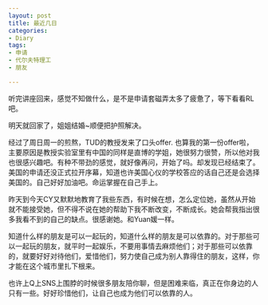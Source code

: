 ```yaml
---
layout: post
title: 最近几日
categories:
- Diary
tags:
- 申请
- 代尔夫特理工
- 朋友

---
```

听完讲座回来，感觉不知做什么，是不是申请套磁弄太多了疲惫了，等下看看RL吧。

明天就回家了，姐姐结婚\~顺便把护照解决。

经过了周日周一的煎熬，TUD的教授发来了口头offer. 也算我的第一份offer啦，主要原因是教授实验室里有中国的同样是直博的学姐，她很努力很赞，所以他对我也很感兴趣吧。有种不带劲的感觉，就好像再问，开始了吗。却发现已经结束了。美国的申请还没正式拉开序幕，知道也许美国心仪的学校答应的话自己还是会选择美国的。自己好好加油吧。命运掌握在自己手上。

昨天到今天CY又默默地教育了我些东西，有时候在想，怎么定位她，虽然从开始就不能接受她，但不得不说在她的帮助下我不断改变，不断成长。她会帮我指出很多我看不到的自己的缺点。很感谢她。和Yuan媛一样。

知道什么样的朋友是可以一起玩的，知道什么样的朋友是可以依靠的。对于那些可以一起玩的朋友，就平时一起娱乐，不要用事情去麻烦他们；对于那些可以依靠的，就要好好对待他们，爱惜他们，努力使自己成为别人靠得住的朋友，这样，你才能在这个城市里扎下根来。

也许上Q上SNS上围脖的时候很多朋友陪你聊，但是困难来临，真正在你身边的人只有一些。好好珍惜他们，让自己也成为他们可以依靠的人。